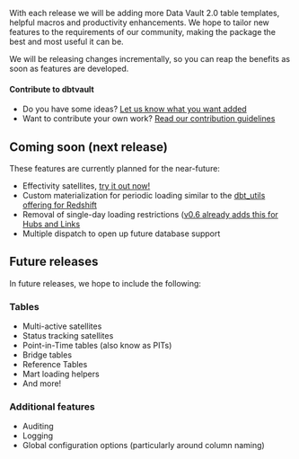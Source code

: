 With each release we will be adding more Data Vault 2.0 table templates, helpful macros and productivity enhancements.
We hope to tailor new features to the requirements of our community, making the package 
the best and most useful it can be.

We will be releasing changes incrementally, so you can reap the benefits as soon as features are developed.

#### Contribute to dbtvault

- Do you have some ideas? [Let us know what you want added](https://github.com/Datavault-UK/dbtvault/issues)
- Want to contribute your own work? [Read our contribution guidelines](https://github.com/Datavault-UK/dbtvault/blob/master/CONTRIBUTING.md)

## Coming soon (next release)

These features are currently planned for the near-future:

- Effectivity satellites, [try it out now!](changelog/beta.md)
- Custom materialization for periodic loading similar to the 
[dbt_utils offering for Redshift](https://github.com/fishtown-analytics/dbt-utils/blob/master/README.md#insert_by_period-source)
- Removal of single-day loading restrictions ([v0.6 already adds this for Hubs and Links](migration_guides/migrating_v0.5_v0.6.md#table-macros)
- Multiple dispatch to open up future database support

## Future releases

In future releases, we hope to include the following:

### Tables

- Multi-active satellites
- Status tracking satellites
- Point-in-Time tables (also know as PITs)
- Bridge tables
- Reference Tables
- Mart loading helpers
- And more!

### Additional features

- Auditing 
- Logging
- Global configuration options (particularly around column naming)
